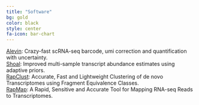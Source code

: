 ```yaml
---
title: "Software"
bg: gold
color: black
style: center
fa-icon: bar-chart
---
```


[Alevin](https://github.com/k3yavi/alevin): Crazy-fast scRNA-seq barcode, umi correction and quantification with uncertainty.  
[Shoal](https://github.com/COMBINE-lab/shoal): Improved multi-sample transcript abundance estimates using adaptive priors.  
[RapClust](https://github.com/COMBINE-lab/RapClust): Accurate, Fast and Lightweight Clustering of de novo Transcriptomes using Fragment Equivalence Classes.  
[RapMap](https://github.com/COMBINE-lab/RapMap): A Rapid, Sensitive and Accurate Tool for Mapping RNA-seq Reads to Transcriptomes.  
